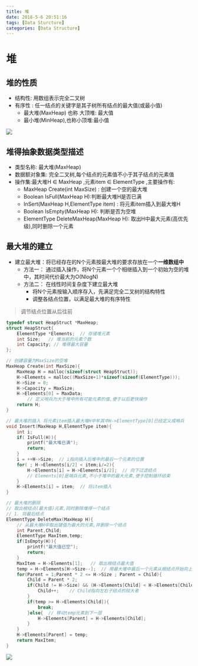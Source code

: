 ```yaml
---
title: 堆  
date: 2018-5-6 20:51:16
tags: [Data Sturcture]    
categories: [Data Structure]    
---
```


# 堆

## 堆的性质

-  结构性: 用数组表示完全二叉树
- 有序性 : 任一结点的关键字是其子树所有结点的最大值(或最小值)
    - 最大堆(MaxHeap) 也称 大顶堆: 最大值
    - 最小堆(MinHeap),也称小顶堆:最小值

![](http://oz2u8kxpt.bkt.clouddn.com/18-5-6/85357343.jpg)

## 堆得抽象数据类型描述
- 类型名称: 最大堆(MaxHeap)
- 数据额对象集: 完全二叉树,每个结点的元素值不小于其子结点的元素值
- 操作集:最大堆H ∈ MaxHeap ,元素item ∈ ElementType ,主要操作有: 
    - MaxHeap Create(int MaxSize) : 创建一个空的最大堆
    - Boolean IsFull(MaxHeap H):判断最大堆H是否已满
    - InSert(MaxHeap H,ElementType item) : 将元素item插入到最大堆H
    - Boolean IsEmpty(MaxHeap H): 判断是否为空堆
    - ElementType DeleteMaxHeap(MaxHeap H): 取出H中最大元素(高优先级),同时删除一个元素

## 最大堆的建立
- 建立最大堆：将已经存在的N个元素按最大堆的要求存放在一个**一维数组中**
    - 方法一： 通过插入操作，将N个元素一个个相继插入到一个初始为空的堆中，其时间代价最大为O(NlogN)
    - 方法二： 在线性时间复杂度下建立最大堆
        - 将N个元素按输入顺序存入，先满足完全二叉树的结构特性
        - 调整各结点位置，以满足最大堆的有序特性

> 调节结点位置从后往前


```c++
typedef struct HeapStruct *MaxHeap;
struct HeapStruct{
    ElementType *Elements;  // 存储堆元素
    int Size;   // 堆当前的元素个数
    int Capacity; // 堆得最大容量
};

// 创建容量为MaxSize的空堆
MaxHeap Create(int MaxSize){
    MaxHeap H = malloc(sizeof(struct HeapStruct));
    H->Elements = malloc((MaxSize+1)*sizeof(sizeof(ElementType)));
    H->Size = 0;
    H->Capacity = MaxSize;
    H->Elements[0] = MaxData;
        // 定义哨兵为大于堆中所有可能元素的值,便于以后更快操作
    return H;
}

// 最大堆的插入 将元素item插入最大堆H中牟其中H->ElementType[0]已经定义成哨兵
void Insert(MaxHeap H,ElementType item){
    int i;
    if( IsFull(H)){
        printf("最大堆已满");
        return;
    }
    i = ++H->Size;  // i指向插入后堆中的最后一个元素的位置
    for( ; H->Elements[i/2] < item;i/=2){
        H->Elements[i] = H->Elements[i/2];  // 向下过滤结点
        // Elements[0]是哨兵元素,不小于堆中的最大元素,便于控制循环结束
    } 
    H->Elements[i] = item;  // 将item插入
}

// 最大堆的删除
// 取出根结点(最大值)元素,同时删除堆得一个结点
// 1. 将最后结点
ElementType DeleteMax(MaxHeap H){
    // 从最大堆H中取出键值为最大的元素,并删除一个结点
    int Parent,Child;
    ElementType MaxItem,temp;
    if(IsEmpty(H)){
        printf("最大值已空");
        return;
    }
    MaxItem = H->Elements[1];   // 取出根结点最大值
    temp = H->Elements[H->Size--];  // 用最大堆中最后一个元素从根结点开始向上过滤下层结点
    for(Parent = 1;Parent * 2 <= H->Size ; Parent = Child){
        Child = Parent * 2;
        if(Child != H->Size) && (H->Elements[Child] < H->Elements[Child+1]){
            Child++;    // Child指向左右子结点的较大者
        }
        if(temp >= H->Elements[Child]){
            break;
        }else{  // 移动temp元素到下一层
            H->Elements[Parent] = H->Elements[Child];
        }
    }
    H->Elements[Parent] = temp;
    return MaxItem;
}
```


![](http://oz2u8kxpt.bkt.clouddn.com/18-5-6/37510952.jpg)